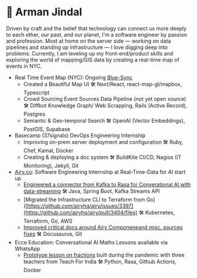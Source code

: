 # 🌊 Arman Jindal

Driven by craft and the belief that technology can connect us more deeply to each other, our past, and our planet, I'm a software engineer by passion and profession. Most at home on the server side — working on data pipelines and standing up infrastructure — I love digging deep into problems. Currently, I am leveling up my front-end/product skills and exploring the world of mapping/GIS data by creating a real-time map of events in NYC. 

- Real Time Event Map (NYC): Ongoing [Blue-Sync](https://github.com/armanjindal/blue-sync)
  - Created a Beautiful Map UI 🛠️ Next/React, react-map-gl/mapbox, Typescript
  - Crowd Sourcing Event Sources Data Pipeline (not yet open source) 🛠️ Diffbot Knowledge Graph/ Web Scrapping, Rails (Active Record), Postgres
  - Semantic & Geo-temporal Search  🛠️ OpenAI (Vector Embeddings), PostGIS, Supabase 
- Basecamp (37signals) DevOps Engineering Internship 
   - Improving on-prem server deployment and configuration 🛠️ Ruby, Chef, Kamal, Docker
   - Creating & deploying a doc system 🛠️ BuildKite CI/CD, Nagios (IT Monitoring), Jekyll, Git
- [Airy.co](https://airy.co/): Software Engineering Internship at Real-Time-Data for AI start up
  - [Engineered a connector from Kafka to Rasa for Converational AI with data-streaming](https://github.com/airyhq/airy/pull/3611/files) 🛠️ Java, Spring Boot, Kafka Streams API 
  - [Migrated the Infrastructure CLI to Terraform from Go]([https://github.com/airyhq/airy/issues/3397](https://github.com/airyhq/airy/pull/3404/files) 🛠️ Kubernetes, Terraform, Go, AWS
  - [Improved critical docs around Airy Componeneand misc. sources fixes](https://github.com/airyhq/airy/issues?q=is%3Aclosed+author%3Aarmanjindal+label%3Adocs) 🛠️ Docusaurus, Git
- Ecce Education: Conversational AI Maths Lessons available via WhatsApp
  - [Prototype lesson on fractions](https://github.com/armanjindal/ecce-project_education) built during the pandemic with three teachers from Teach For India 🛠️ Python, Rasa, Github Actions, Docker


